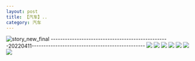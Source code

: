 ```yaml
---
layout: post
title: 【汽车】..
category: 汽车
---
```

![story_new_final](http://rbwl8nwm4.hd-bkt.clouddn.com/img/story_new_final_0322.png)
--------------------------------------------------20220411------------------------------------------------
![](http://rbwl8nwm4.hd-bkt.clouddn.com/img/car-220412-1.png)
![](http://rbwl8nwm4.hd-bkt.clouddn.com/img/car-220412-2.png)
![](http://rbwl8nwm4.hd-bkt.clouddn.com/img/car-220412-3.png)
![](http://rbwl8nwm4.hd-bkt.clouddn.com/img/car-220412-4.png)
![](http://rbwl8nwm4.hd-bkt.clouddn.com/img/car-220417-1.png)
![](http://rc5p5sl4z.hd-bkt.clouddn.com/img/car-220530=2.jpg)
![](http://rc5p5sl4z.hd-bkt.clouddn.com/img/car-220530=1.jpg)
  




